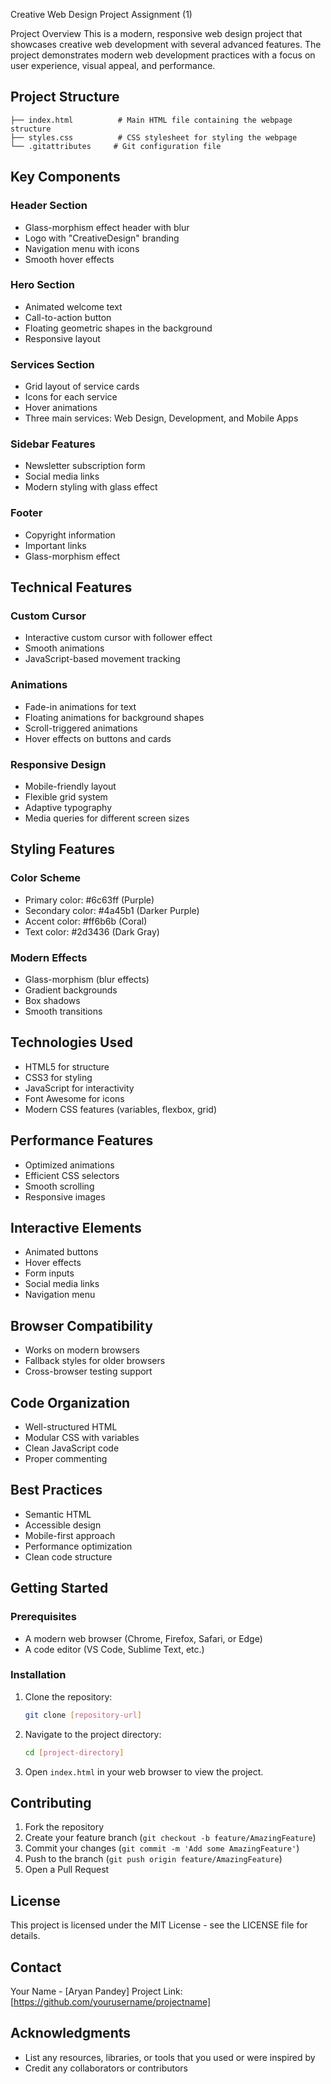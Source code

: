  Creative Web Design Project Assignment (1)
 
 Project Overview
This is a modern, responsive web design project that showcases creative web development with several advanced features. The project demonstrates modern web development practices with a focus on user experience, visual appeal, and performance.

## Project Structure
```
├── index.html          # Main HTML file containing the webpage structure
├── styles.css          # CSS stylesheet for styling the webpage
└── .gitattributes     # Git configuration file
```

## Key Components

### Header Section
- Glass-morphism effect header with blur
- Logo with "CreativeDesign" branding
- Navigation menu with icons
- Smooth hover effects

### Hero Section
- Animated welcome text
- Call-to-action button
- Floating geometric shapes in the background
- Responsive layout

### Services Section
- Grid layout of service cards
- Icons for each service
- Hover animations
- Three main services: Web Design, Development, and Mobile Apps

### Sidebar Features
- Newsletter subscription form
- Social media links
- Modern styling with glass effect

### Footer
- Copyright information
- Important links
- Glass-morphism effect

## Technical Features

### Custom Cursor
- Interactive custom cursor with follower effect
- Smooth animations
- JavaScript-based movement tracking

### Animations
- Fade-in animations for text
- Floating animations for background shapes
- Scroll-triggered animations
- Hover effects on buttons and cards

### Responsive Design
- Mobile-friendly layout
- Flexible grid system
- Adaptive typography
- Media queries for different screen sizes

## Styling Features

### Color Scheme
- Primary color: #6c63ff (Purple)
- Secondary color: #4a45b1 (Darker Purple)
- Accent color: #ff6b6b (Coral)
- Text color: #2d3436 (Dark Gray)

### Modern Effects
- Glass-morphism (blur effects)
- Gradient backgrounds
- Box shadows
- Smooth transitions

## Technologies Used
- HTML5 for structure
- CSS3 for styling
- JavaScript for interactivity
- Font Awesome for icons
- Modern CSS features (variables, flexbox, grid)

## Performance Features
- Optimized animations
- Efficient CSS selectors
- Smooth scrolling
- Responsive images

## Interactive Elements
- Animated buttons
- Hover effects
- Form inputs
- Social media links
- Navigation menu

## Browser Compatibility
- Works on modern browsers
- Fallback styles for older browsers
- Cross-browser testing support

## Code Organization
- Well-structured HTML
- Modular CSS with variables
- Clean JavaScript code
- Proper commenting

## Best Practices
- Semantic HTML
- Accessible design
- Mobile-first approach
- Performance optimization
- Clean code structure

## Getting Started

### Prerequisites
- A modern web browser (Chrome, Firefox, Safari, or Edge)
- A code editor (VS Code, Sublime Text, etc.)

### Installation
1. Clone the repository:
   ```bash
   git clone [repository-url]
   ```
2. Navigate to the project directory:
   ```bash
   cd [project-directory]
   ```
3. Open `index.html` in your web browser to view the project.

## Contributing
1. Fork the repository
2. Create your feature branch (`git checkout -b feature/AmazingFeature`)
3. Commit your changes (`git commit -m 'Add some AmazingFeature'`)
4. Push to the branch (`git push origin feature/AmazingFeature`)
5. Open a Pull Request

## License
This project is licensed under the MIT License - see the LICENSE file for details.

## Contact
Your Name - [Aryan Pandey]
Project Link: [https://github.com/yourusername/projectname]

## Acknowledgments
- List any resources, libraries, or tools that you used or were inspired by
- Credit any collaborators or contributors 
